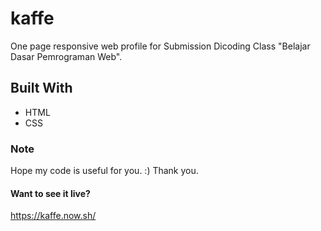 # kaffe
One page responsive web profile for Submission Dicoding Class "Belajar Dasar Pemrograman Web".

## Built With
* HTML
* CSS

### Note
Hope my code is useful for you. :)
Thank you.

#### Want to see it live?
https://kaffe.now.sh/
